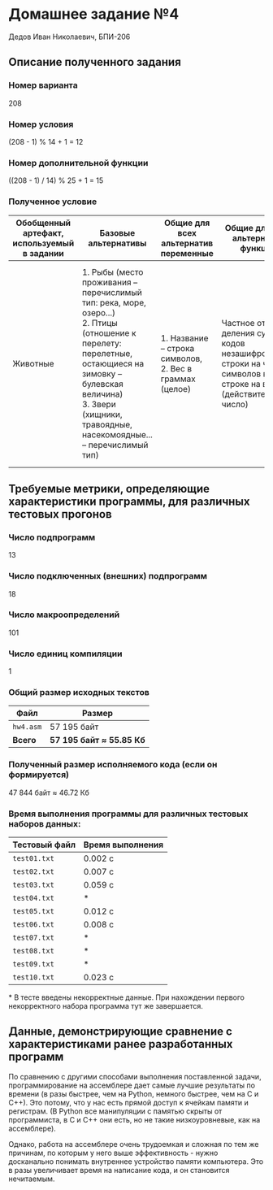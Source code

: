 # Домашнее задание №4
Дедов Иван Николаевич, БПИ-206


## Описание полученного задания

### Номер варианта
208

### Номер условия
(208 - 1) % 14 + 1 = 12

### Номер дополнительной функции
((208 - 1) / 14) % 25 + 1 = 15

### Полученное условие
| Обобщенный артефакт, используемый в задании | Базовые альтернативы | Общие для всех  альтернатив переменные | Общие для всех альтернатив функции | Обработка данных |
| - | - | - | - | - |
| Животные | 1. Рыбы (место проживания – перечислимый тип: река, море, озеро...) <br/> 2. Птицы (отношение к перелету: перелетные, остающиеся на зимовку – булевская величина) <br/> 3. Звери (хищники, травоядные, насекомоядные... – перечислимый тип) | 1. Название – строка символов, <br/> 2. Вес в граммах (целое) | Частное от деления суммы кодов незашифрованной строки на число символов в этой строке на вес (действительное число) | Упорядочить элементы контейнера по убыванию используя сортировку с помощью «дерева» (Heap Sort). В качестве ключей для сортировки и других действий используются результаты функции, общей для всех альтернатив. |


## Требуемые метрики, определяющие характеристики программы, для различных тестовых прогонов

### Число подпрограмм
13

### Число подключенных (внешних) подпрограмм
18

### Число макроопределений
101

### Число единиц компиляции
1

### Общий размер исходных текстов
| Файл                | Размер                     |
| ------------------- | -------------------------- |
| ```hw4.asm```       | 57 195 байт                |
| **Всего**           | **57 195 байт ≈ 55.85 Кб** |

### Полученный размер исполняемого кода (если он формируется)
47 844 байт ≈ 46.72 Кб

### Время выполнения программы для различных тестовых наборов данных:
| Тестовый файл    | Время выполнения |
| ---------------- | ---------------- |
| ```test01.txt``` | 0.002 с          |
| ```test02.txt``` | 0.007 с          |
| ```test03.txt``` | 0.059 с          |
| ```test04.txt``` | \*               |
| ```test05.txt``` | 0.012 с          |
| ```test06.txt``` | 0.008 с          |
| ```test07.txt``` | \*               |
| ```test08.txt``` | \*               |
| ```test09.txt``` | \*               |
| ```test10.txt``` | 0.023 с          |

\* В тесте введены некорректные данные. При нахождении первого некорректного набора программа тут же завершается.

## Данные, демонстрирующие сравнение с характеристиками ранее разработанных программ

По сравнению с другими способами выполнения поставленной задачи, программирование на ассемблере дает самые лучшие результаты по времени (в разы быстрее, чем на Python, немного быстрее, чем на С и С++). Это потому, что у нас есть прямой доступ к ячейкам памяти и регистрам. (В Python все манипуляции с памятью скрыты от программиста, в С и С++ они есть, но не такие низкоуровневые, как на ассемблере). 

Однако, работа на ассемблере очень трудоемкая и сложная по тем же причинам, по которым у него выше эффективность - нужно досканально понимать внутреннее устройство памяти компьютера. Это в разы увеличивает время на написание кода, и он становится нечитаемым.
